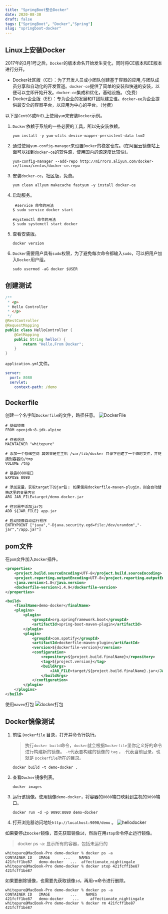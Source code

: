 ```yaml
---
title: "SpringBoot整合Docker"
date: 2020-08-30
draft: false
tags: ["SpringBoot", "Docker","Spring"]
slug: "springboot-docker"
---
```



## Linux上安装Docker
2017年的3月1号之后，`Docker`的版本命名开始发生变化，同时将CE版本和EE版本进行分开。
- Docker社区版（CE）：为了开发人员或小团队创建基于容器的应用,与团队成员分享和自动化的开发管道。`docker-ce`提供了简单的安装和快速的安装，以便可以立即开始开发。`docker-ce`集成和优化，基础设施。（免费）
- Docker企业版（EE）：专为企业的发展和IT团队建立谁。`docker-ee`为企业提供最安全的容器平台，以应用为中心的平台。（付费）

以下是`CentOS`或`RHEL`上使用`yum`来安装`Docker`示例。
1. `Docker`依赖于系统的一些必要的工具，所以先安装依赖。
    ```shell
    yum install -y yum-utils device-mapper-persistent-data lvm2
    ```
2. 通过使用`yum-config-manager`来设置`Docker`的稳定仓库。(在阿里云镜像站上面可以找到`docker-ce`的软件源，使用国内的源速度比较快)。
    ```shell
    yum-config-manager --add-repo http://mirrors.aliyun.com/docker-ce/linux/centos/docker-ce.repo
    ```
3. 安装`docker-ce`，社区版，免费。
    ```shell
    yum clean allyum makecache fastyum -y install docker-ce
    ```
4. 启动服务。
    ```shell
     #service 命令的用法
    $ sudo service docker start
    
    #systemctl 命令的用法
    $ sudo systemctl start docker
    ```
5. 查看安装版。
    ```shell
    docker version
    ```
7. `Docker`需要用户具有`sudo`权限，为了避免每次命令都输入`sudo`，可以把用户加入`Docker`用户组。
    ```shell
    sudo usermod -aG docker $USER
    ```

## 创建测试
```java
/**
 * <p>
 * Hello Controller
 * </p>
 */
@RestController
@RequestMapping
public class HelloController {
    @GetMapping
    public String hello() {
        return "Hello,From Docker";
    }
}
```
`application.yml`文件。
```yaml
server:
  port: 8080
  servlet:
    context-path: /demo

```

## Dockerfile
创建一个名字叫`Dockerfile`的文件，路径任意。
![DockerFile](/iblog/posts/annex/images/application/dockerFile.jpg)
```text
# 基础镜像
FROM openjdk:8-jdk-alpine

# 作者信息
MAINTAINER "whitepure"

# 添加一个存储空间 其效果是在主机 /var/lib/docker 目录下创建了一个临时文件，并链接到容器的/tmp
VOLUME /tmp

# 暴露8080端口
EXPOSE 8080

# 添加变量，获取target下的jar包； 如果使用dockerfile-maven-plugin，则会自动替换这里的变量内容
ARG JAR_FILE=target/demo-docker.jar

# 往容器中添加jar包
ADD ${JAR_FILE} app.jar

# 启动镜像自动运行程序
ENTRYPOINT ["java","-Djava.security.egd=file:/dev/urandom","-jar","/app.jar"]
```

## pom文件
在`pom`文件加入`Docker`插件。
```xml
<properties>
    <project.build.sourceEncoding>UTF-8</project.build.sourceEncoding>
    <project.reporting.outputEncoding>UTF-8</project.reporting.outputEncoding>
    <java.version>1.8</java.version>
    <dockerfile-version>1.4.9</dockerfile-version>
</properties>

<build>
    <finalName>demo-docker</finalName>
    <plugins>
        <plugin>
            <groupId>org.springframework.boot</groupId>
            <artifactId>spring-boot-maven-plugin</artifactId>
        </plugin>
        <plugin>
            <groupId>com.spotify</groupId>
            <artifactId>dockerfile-maven-plugin</artifactId>
            <version>${dockerfile-version}</version>
            <configuration>
                <repository>${project.build.finalName}</repository>
                <tag>${project.version}</tag>
                <buildArgs>
                    <JAR_FILE>target/${project.build.finalName}.jar</JAR_FILE>
                </buildArgs>
            </configuration>
        </plugin>
    </plugins>
</build>
```
使用`maven`打包
![docker打包](/iblog/posts/annex/images/application/docker打包.jpg)

## Docker镜像测试
1. 前往 `Dockerfile` 目录，打开并命令行执行。
    >执行`docker build`命令，`docker`就会根据`Dockerfile`里你定义好的命令进行构建新的镜像。
    `-t`代表要构建的镜像的 `tag` ，`.`代表当前目录，也就是 `Dockerfile`所在的目录。
    ```shell
    docker build -t demo-docker .
    ```
2. 查看`Docker`镜像列表。
    ```shell
    docker images
    ```
3. 运行该镜像。使用镜像`demo-docker`，将容器的`8080`端口映射到主机的`9090`端口。
    ```shell
    docker run -d -p 9090:8080 demo-docker
    ```
4. 打开浏览器访问地址`http://localhost:9090/demo` 。
    ![hellodocker](/iblog/posts/annex/images/application/hellodocker.jpg)

如果要停止`Docker`镜像，首先获取镜像`id`，然后在用`stop`命令停止运行镜像。
> docker ps -a: 显示所有的容器，包括未运行的
```text
whitepure@MacBook-Pro demo-docker % docker ps -a
CONTAINER ID   IMAGE      ...    NAMES
421fcff1be87   demo-docker   ...  affectionate_nightingale
whitepure@MacBook-Pro demo-docker % docker stop 421fcff1be87
421fcff1be87
```
如果要删除镜像，也需要先获取镜像`id`，再用`rm`命令进行删除。
```text
whitepure@MacBook-Pro demo-docker % docker ps -a
CONTAINER ID   IMAGE         ...    NAMES
421fcff1be87   demo-docker    ...     affectionate_nightingale
whitepure@MacBook-Pro demo-docker % docker rm 421fcff1be87
421fcff1be87
```
